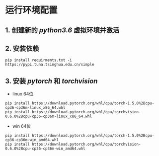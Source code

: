 # 运行环境配置
## 1. 创建新的 *python3.6* 虚拟环境并激活
## 2. 安装依赖
```
pip install requirments.txt -i https://pypi.tuna.tsinghua.edu.cn/simple
```
## 3. 安装 *pytorch* 和 *torchvision*
- linux 64位
```
pip install https://download.pytorch.org/whl/cpu/torch-1.5.0%2Bcpu-cp36-cp36m-linux_x86_64.whl
pip install https://download.pytorch.org/whl/cpu/torchvision-0.6.0%2Bcpu-cp36-cp36m-linux_x86_64.whl
```

- win 64位
```
pip install https://download.pytorch.org/whl/cpu/torch-1.5.0%2Bcpu-cp36-cp36m-win_amd64.whl
pip install https://download.pytorch.org/whl/cpu/torchvision-0.6.0%2Bcpu-cp36-cp36m-win_amd64.whl
```